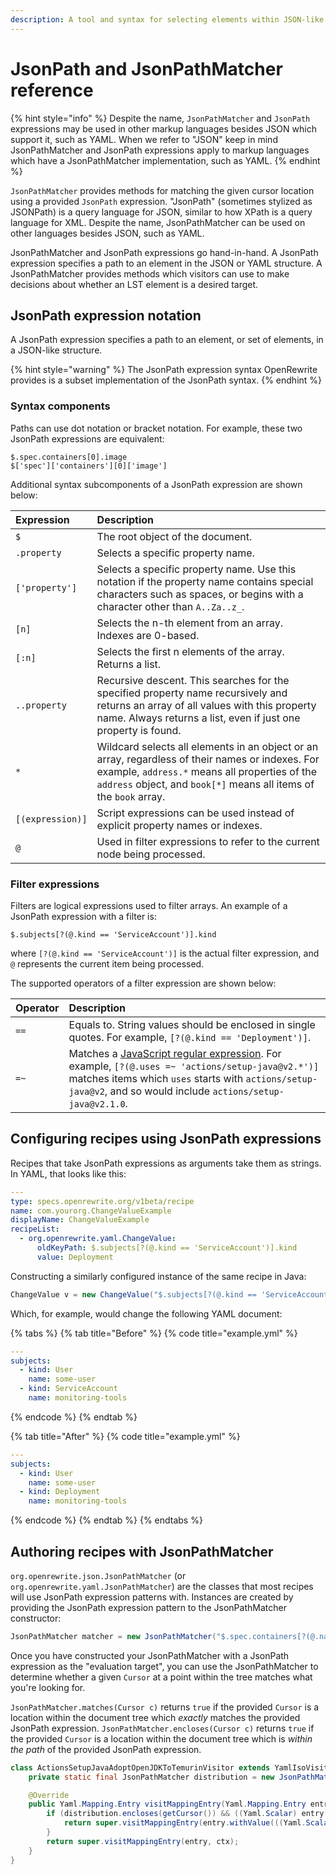 ```yaml
---
description: A tool and syntax for selecting elements within JSON-like structures
---
```


# JsonPath and JsonPathMatcher reference

{% hint style="info" %}
Despite the name, `JsonPathMatcher` and `JsonPath` expressions may be used in other markup languages besides JSON which support it, such as YAML. When we refer to "JSON" keep in mind JsonPathMatcher and JsonPath expressions apply to markup languages which have a JsonPathMatcher implementation, such as YAML.
{% endhint %}

`JsonPathMatcher` provides methods for matching the given cursor location using a provided `JsonPath` expression. "JsonPath" (sometimes stylized as JSONPath) is a query language for JSON, similar to how XPath is a query language for XML. Despite the name, JsonPathMatcher can be used on other languages besides JSON, such as YAML.

JsonPathMatcher and JsonPath expressions go hand-in-hand. A JsonPath expression specifies a path to an element in the JSON or YAML structure. A JsonPathMatcher provides methods which visitors can use to make decisions about whether an LST element is a desired target.

## JsonPath expression notation

A JsonPath expression specifies a path to an element, or set of elements, in a JSON-like structure.

{% hint style="warning" %}
The JsonPath expression syntax OpenRewrite provides is a subset implementation of the JsonPath syntax.
{% endhint %}

### Syntax components

Paths can use dot notation or bracket notation. For example, these two JsonPath expressions are equivalent:

```text
$.spec.containers[0].image
$['spec']['containers'][0]['image']
```

Additional syntax subcomponents of a JsonPath expression are shown below:

| Expression | Description |
| :--- | :--- |
| `$` | The root object of the document. |
| `.property` | Selects a specific property name. |
| `['property']` | Selects a specific property name. Use this notation if the property name contains special characters such as spaces, or begins with a character other than `A..Za..z_`. |
| `[n]` | Selects the n-th element from an array. Indexes are 0-based. |
| `[:n]` | Selects the first n elements of the array. Returns a list. |
| `..property` | Recursive descent. This searches for the specified property name recursively and returns an array of all values with this property name. Always returns a list, even if just one property is found. |
| `*` | Wildcard selects all elements in an object or an array, regardless of their names or indexes. For example, `address.*` means all properties of the `address` object, and `book[*]` means all items of the `book` array. |
| `[(expression)]` | Script expressions can be used instead of explicit property names or indexes. |
| `@` | Used in filter expressions to refer to the current node being processed. |

### Filter expressions

Filters are logical expressions used to filter arrays. An example of a JsonPath expression with a filter is:

```text
$.subjects[?(@.kind == 'ServiceAccount')].kind
```

where `[?(@.kind == 'ServiceAccount')]` is the actual filter expression, and `@` represents the current item being processed.

The supported operators of a filter expression are shown below:

| Operator | Description |
| :--- | :--- |
| `==` | Equals to. String values should be enclosed in single quotes. For example, `[?(@.kind == 'Deployment')]`. |
| `=~` | Matches a [JavaScript regular expression](https://developer.mozilla.org/en-US/docs/Web/JavaScript/Guide/Regular_Expressions). For example, `[?(@.uses =~ 'actions/setup-java@v2.*')]` matches items which `uses` starts with `actions/setup-java@v2`, and so would include `actions/setup-java@v2.1.0`. |

## Configuring recipes using JsonPath expressions
Recipes that take JsonPath expressions as arguments take them as strings. In YAML, that looks like this:

```yaml
---
type: specs.openrewrite.org/v1beta/recipe
name: com.yourorg.ChangeValueExample
displayName: ChangeValueExample
recipeList:
  - org.openrewrite.yaml.ChangeValue:
      oldKeyPath: $.subjects[?(@.kind == 'ServiceAccount')].kind
      value: Deployment
```

Constructing a similarly configured instance of the same recipe in Java:

```java
ChangeValue v = new ChangeValue("$.subjects[?(@.kind == 'ServiceAccount')].kind", "Deployment", null);
```

Which, for example, would change the following YAML document:

{% tabs %}
{% tab title="Before" %}
{% code title="example.yml" %}
```yml
---
subjects:
  - kind: User
    name: some-user
  - kind: ServiceAccount
    name: monitoring-tools
```
{% endcode %}
{% endtab %}

{% tab title="After" %}
{% code title="example.yml" %}
```yml
---
subjects:
  - kind: User
    name: some-user
  - kind: Deployment
    name: monitoring-tools
```
{% endcode %}
{% endtab %}
{% endtabs %}

## Authoring recipes with JsonPathMatcher

`org.openrewrite.json.JsonPathMatcher` (or `org.openrewrite.yaml.JsonPathMatcher`) are the classes that most recipes will use JsonPath expression patterns with. Instances are created by providing the JsonPath expression pattern to the JsonPathMatcher constructor:

```java
JsonPathMatcher matcher = new JsonPathMatcher("$.spec.containers[?(@.name == 'app')].image");
```

Once you have constructed your JsonPathMatcher with a JsonPath expression as the "evaluation target", you can use the JsonPathMatcher to determine whether a given `Cursor` at a point within the tree matches what you're looking for.

`JsonPathMatcher.matches(Cursor c)` returns `true` if the provided `Cursor` is a location within the document tree which _exactly_ matches the provided JsonPath expression. `JsonPathMatcher.encloses(Cursor c)` returns `true` if the provided `Cursor` is a location within the document tree which is _within the path_ of the provided JsonPath expression.

```java
class ActionsSetupJavaAdoptOpenJDKToTemurinVisitor extends YamlIsoVisitor<ExecutionContext> {
    private static final JsonPathMatcher distribution = new JsonPathMatcher("..steps[?(@.uses =~ 'actions/setup-java@v2.*')].with.distribution");

    @Override
    public Yaml.Mapping.Entry visitMappingEntry(Yaml.Mapping.Entry entry, ExecutionContext ctx) {
        if (distribution.encloses(getCursor()) && ((Yaml.Scalar) entry.getValue()).getValue().contains("adopt")) {
            return super.visitMappingEntry(entry.withValue(((Yaml.Scalar) entry.getValue()).withValue("temurin")), ctx);
        }
        return super.visitMappingEntry(entry, ctx);
    }
}
```
